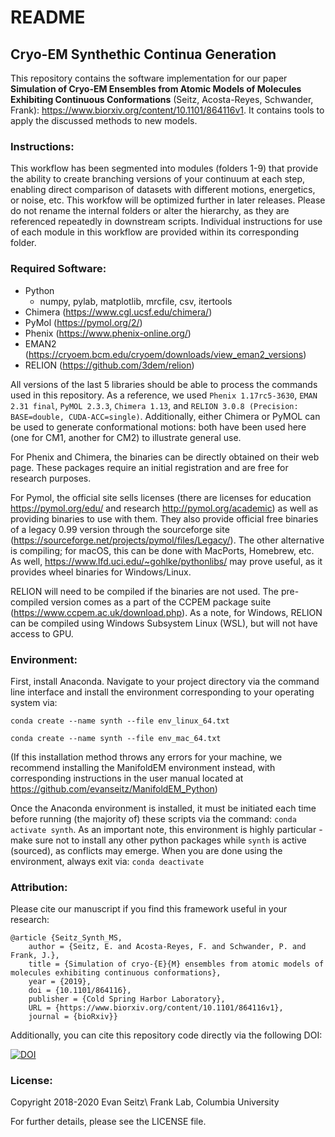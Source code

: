 # README
## Cryo-EM Synthethic Continua Generation

This repository contains the software implementation for our paper **Simulation of Cryo-EM Ensembles from Atomic Models of Molecules Exhibiting Continuous Conformations** (Seitz, Acosta-Reyes, Schwander, Frank): https://www.biorxiv.org/content/10.1101/864116v1. It contains tools to apply the discussed methods to new models.

### Instructions:
This workflow has been segmented into modules (folders 1-9) that provide the ability to create branching versions of your continuum at each step, enabling direct comparison of datasets with different motions, energetics, or noise, etc. This workfow will be optimized further in later releases. Please do not rename the internal folders or alter the hierarchy, as they are referenced repeatedly in downstream scripts. Individual instructions for use of each module in this workflow are provided within its corresponding folder. 

### Required Software:
- Python
  - numpy, pylab, matplotlib, mrcfile, csv, itertools
- Chimera (https://www.cgl.ucsf.edu/chimera/)
- PyMol (https://pymol.org/2/)
- Phenix (https://www.phenix-online.org/)
- EMAN2 (https://cryoem.bcm.edu/cryoem/downloads/view_eman2_versions)
- RELION (https://github.com/3dem/relion)

All versions of the last 5 libraries should be able to process the commands used in this repository. As a reference, we used `Phenix 1.17rc5-3630`, `EMAN 2.31 final`, `PyMOL 2.3.3`, `Chimera 1.13`, and `RELION 3.0.8 (Precision: BASE=double, CUDA-ACC=single)`. Additionally, either Chimera or PyMOL can be used to generate conformational motions: both have been used here (one for CM1, another for CM2) to illustrate general use.

For Phenix and Chimera, the binaries can be directly obtained on their web page. These packages require an initial registration and are free for research purposes. 

For Pymol, the official site sells licenses (there are licenses for education https://pymol.org/edu/ and research http://pymol.org/academic) as well as providing binaries to use with them. They also provide official free binaries of a legacy 0.99 version through the sourceforge site (https://sourceforge.net/projects/pymol/files/Legacy/). The other alternative is compiling; for macOS, this can be done with MacPorts, Homebrew, etc. As well, https://www.lfd.uci.edu/~gohlke/pythonlibs/ may prove useful, as it provides wheel binaries for Windows/Linux.

RELION will need to be compiled if the binaries are not used. The pre-compiled version comes as a part of the CCPEM package suite (https://www.ccpem.ac.uk/download.php). As a note, for Windows, RELION can be compiled using Windows Subsystem Linux (WSL), but will not have access to GPU.

### Environment:
First, install Anaconda. Navigate to your project directory via the command line interface and install the environment corresponding to your operating system via:

`conda create --name synth --file env_linux_64.txt`

`conda create --name synth --file env_mac_64.txt`

(If this installation method throws any errors for your machine, we recommend installing the ManifoldEM environment instead, with corresponding instructions in the user manual located at https://github.com/evanseitz/ManifoldEM_Python)

Once the Anaconda environment is installed, it must be initiated each time before running (the majority of) these scripts via the command: `conda activate synth`. As an important note, this environment is highly particular - make sure not to install any other python packages while `synth` is active (sourced), as conflicts may emerge. When you are done using the environment, always exit via: `conda deactivate`

### Attribution:
Please cite our manuscript if you find this framework useful in your research:


	@article {Seitz_Synth_MS,
		author = {Seitz, E. and Acosta-Reyes, F. and Schwander, P. and Frank, J.},
		title = {Simulation of cryo-{E}{M} ensembles from atomic models of molecules exhibiting continuous conformations},
		year = {2019},
		doi = {10.1101/864116},
		publisher = {Cold Spring Harbor Laboratory},
		URL = {https://www.biorxiv.org/content/10.1101/864116v1},
		journal = {bioRxiv}}

Additionally, you can cite this repository code directly via the following DOI:

[![DOI](https://zenodo.org/badge/220536612.svg)](https://zenodo.org/badge/latestdoi/220536612)


### License:
Copyright 2018-2020 Evan Seitz\\
Frank Lab, Columbia University

For further details, please see the LICENSE file.
